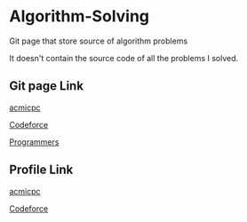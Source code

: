 # Algorithm-Solving

Git page that store source of algorithm problems

It doesn't contain the source code of all the problems I solved.

<h2> Git page Link </h2>

[acmicpc](https://github.com/sweatpotato13/Algorithm-Solving/tree/master/Backjoon)


[Codeforce](https://github.com/sweatpotato13/Algorithm-Solving/tree/master/Codeforces)


[Programmers](https://github.com/sweatpotato13/Algorithm-Solving/tree/master/Programmers)

<h2> Profile Link </h2>

[acmicpc](https://www.acmicpc.net/user/sweatpotato)


[Codeforce](https://codeforces.com/profile/CuteWisp)
